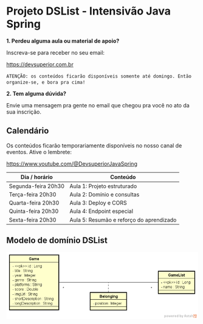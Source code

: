 # Projeto DSList - Intensivão Java Spring

**1. Perdeu alguma aula ou material de apoio?**

Inscreva-se para receber no seu email:

https://devsuperior.com.br

    ATENÇÃO: os conteúdos ficarão disponíveis somente até domingo. Então organize-se, e bora pra cima! 

**2. Tem alguma dúvida?**

Envie uma mensagem pra gente no email que chegou pra você no ato da sua inscrição.

## Calendário

Os conteúdos ficarão temporariamente disponíveis no nosso canal de eventos. Ative o lembrete:

https://www.youtube.com/@DevsuperiorJavaSpring

| Dia / horário  | Conteúdo |
| ------------- | ------------- |
| Segunda-feira 20h30 | Aula 1: Projeto estruturado |
| Terça-feira 20h30  | Aula 2: Domínio e consultas |
| Quarta-feira 20h30 | Aula 3: Deploy e CORS |
| Quinta-feira 20h30 | Aula 4: Endpoint especial |
| Sexta-feira 20h30 | Aula 5: Resumão e reforço do aprendizado

## Modelo de domínio DSList

![Modelo de domínio DSList](https://raw.githubusercontent.com/devsuperior/java-spring-dslist/main/resources/dslist-model.png)
